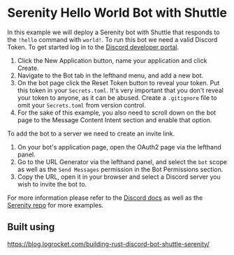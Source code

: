 # Serenity Hello World Bot with Shuttle

In this example we will deploy a Serenity bot with Shuttle that responds to the `!hello` command with `world!`. To run this bot we need a valid Discord Token. To get started log in to the [Discord developer portal](https://discord.com/developers/applications).

1. Click the New Application button, name your application and click Create.
2. Navigate to the Bot tab in the lefthand menu, and add a new bot.
3. On the bot page click the Reset Token button to reveal your token. Put this token in your `Secrets.toml`. It's very important that you don't reveal your token to anyone, as it can be abused. Create a `.gitignore` file to omit your `Secrets.toml` from version control.
4. For the sake of this example, you also need to scroll down on the bot page to the Message Content Intent section and enable that option.

To add the bot to a server we need to create an invite link.

1. On your bot's application page, open the OAuth2 page via the lefthand panel.
2. Go to the URL Generator via the lefthand panel, and select the `bot` scope as well as the `Send Messages` permission in the Bot Permissions section.
3. Copy the URL, open it in your browser and select a Discord server you wish to invite the bot to.

For more information please refer to the [Discord docs](https://discord.com/developers/docs/getting-started) as well as the [Serenity repo](https://github.com/serenity-rs/serenity) for more examples.

## Built using

https://blog.logrocket.com/building-rust-discord-bot-shuttle-serenity/
